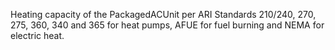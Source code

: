 ﻿Heating capacity of the PackagedACUnit per ARI Standards 210/240, 270, 275, 360, 340 and 365 for heat pumps, AFUE for fuel burning and NEMA for electric heat.
